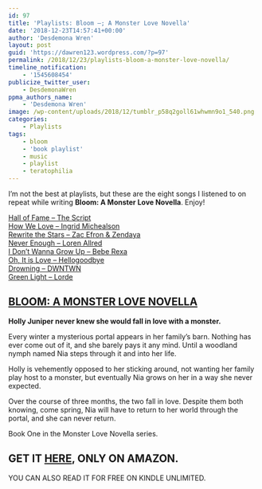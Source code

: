 ```yaml
---
id: 97
title: 'Playlists: Bloom –; A Monster Love Novella'
date: '2018-12-23T14:57:41+00:00'
author: 'Desdemona Wren'
layout: post
guid: 'https://dawren123.wordpress.com/?p=97'
permalink: /2018/12/23/playlists-bloom-a-monster-love-novella/
timeline_notification:
    - '1545608454'
publicize_twitter_user:
    - DesdemonaWren
ppma_authors_name:
    - 'Desdemona Wren'
image: /wp-content/uploads/2018/12/tumblr_p58q2goll61whwmn9o1_540.png
categories:
    - Playlists
tags:
    - bloom
    - 'book playlist'
    - music
    - playlist
    - teratophilia
---
```


I’m not the best at playlists, but these are the eight songs I listened to on repeat while writing **Bloom: A Monster Love Novella**. Enjoy!

[Hall of Fame – The Script](https://www.youtube.com/watch?v=mk48xRzuNvA)  
[How We Love – Ingrid Michealson](https://www.youtube.com/watch?v=EuMQ_ECUw0o)  
[Rewrite the Stars – Zac Efron &amp; Zendaya](https://www.youtube.com/watch?v=07V2AK_kSFs)  
[Never Enough – Loren Allred](https://www.youtube.com/watch?v=rQWZK5U233s)  
[I Don’t Wanna Grow Up – Bebe Rexa](https://www.youtube.com/watch?v=CO55EJ7_qE0)  
[Oh, It is Love – Hellogoodbye](https://www.youtube.com/watch?v=ry_l-DdYwyo)  
[Drowning – DWNTWN](https://www.youtube.com/watch?v=eb22pvWcZnc)  
[Green Light – Lorde](https://www.youtube.com/watch?v=dMK_npDG12Q)

## **[BLOOM: A MONSTER LOVE NOVELLA](https://amazon.com/Bloom-Monster-Novella-Desdemona-Wren-ebook/dp/B07B4SLH9S/ref=la_B07B4WG4S8_1_1?)**

**Holly Juniper never knew she would fall in love with a monster.**

Every winter a mysterious portal appears in her family’s barn. Nothing has ever come out of it, and she barely pays it any mind. Until a woodland nymph named Nia steps through it and into her life.   
  
Holly is vehemently opposed to her sticking around, not wanting her family play host to a monster, but eventually Nia grows on her in a way she never expected.   
  
Over the course of three months, the two fall in love. Despite them both knowing, come spring, Nia will have to return to her world through the portal, and she can never return.  
  
Book One in the Monster Love Novella series.

## GET IT [HERE](https://amazon.com/Bloom-Monster-Novella-Desdemona-Wren-ebook/dp/B07B4SLH9S/ref=la_B07B4WG4S8_1_1?), ONLY ON AMAZON.

YOU CAN ALSO READ IT FOR FREE ON KINDLE UNLIMITED.